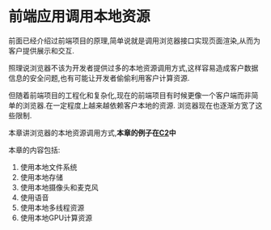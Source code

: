 # 前端应用调用本地资源

前面已经介绍过前端项目的原理,简单说就是调用浏览器接口实现页面渲染,从而为客户提供展示和交互.

照理说浏览器不该为开发者提供过多的本地资源调用方式,这样容易造成客户数据信息的安全问题,也有可能让开发者偷偷利用客户计算资源.

但随着前端项目的工程化和复杂化,现在的前端项目有时候更像一个客户端而非简单的浏览器.在一定程度上越来越依赖客户本地的资源.
浏览器现在也逐渐方宽了这些限制.

本章讲浏览器的本地资源调用方式,**本章的例子在[C2](https://github.com/TutorialForJavascript/frontend-basic/tree/master/code/C2)中**


本章的内容包括:

1. 使用本地文件系统
2. 使用本地存储
3. 使用本地摄像头和麦克风
4. 使用语音
5. 使用本地多线程资源
6. 使用本地GPU计算资源
<!-- 6. 使用字节码加快运行速度 -->